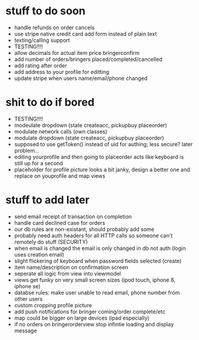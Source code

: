 # stuff to do soon
- handle refunds on order cancels
- use stripe native credit card add form instead of plain text
- texting/calling support
- TESTING!!!!
- allow decimals for actual item price bringerconfirm
- add number of orders/bringers placed/completed/cancelled
- add rating after order
- add address to your profile for editting
- update stripe when users name/email/phone changed

# shit to do if bored
- TESTING!!!!
- modeulate dropdown (state createacc, pickupbuy placeorder)
- modulate network calls (own classes) 
- modulate dropdown (state createacc, pickupbuy placeorder)
- supposed to use getToken() instead of uid for authing; less secure? later problem...
- editing yourprofile and then going to placeorder acts like keyboard is still up for a second
- placeholder for profile picture looks a bit janky, design a better one and replace on youprofile and map views

# stuff to add later

- send email receipt of transaction on completion
- handle card declined case for orders
- our db rules are non-existant, should probably add some
- probably need auth headers for all HTTP calls so someone can't remotely do stuff (SECURITY)
- when email is changed the email is only changed in db not auth (login uses creation email)
- slight flickering of keyboard when password fields selected (create)
- item name/description on confirmation screen
- seperate all logic from view into viewmodel
- views get funky on very small screen sizes (ipod touch, iphone 8, iphone se)
- databse rules: make user unable to read email, phone number from other users
- custom cropping profile picture
- add push notifications for bringer coming/order complete/etc
- map could be bigger on large devices (ipad especially)
- if no orders on bringerorderview stop infintie loading and display message
